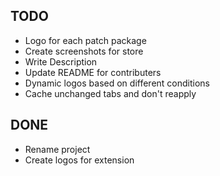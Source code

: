 ## TODO

- Logo for each patch package
- Create screenshots for store
- Write Description
- Update README for contributers
- Dynamic logos based on different conditions
- Cache unchanged tabs and don't reapply

## DONE

- Rename project
- Create logos for extension
